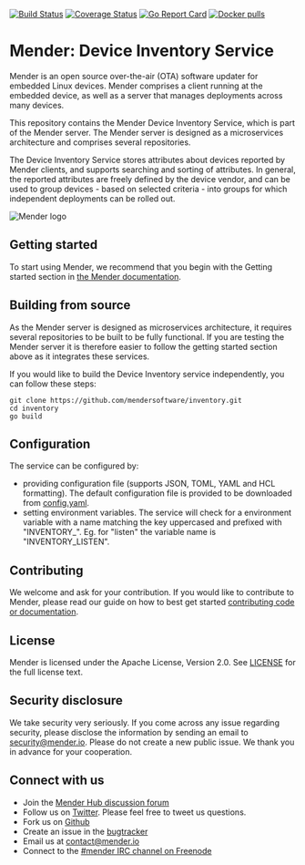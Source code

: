 [![Build Status](https://gitlab.com/Northern.tech/Mender/inventory/badges/master/pipeline.svg)](https://gitlab.com/Northern.tech/Mender/inventory/pipelines)
[![Coverage Status](https://coveralls.io/repos/github/mendersoftware/inventory/badge.svg?branch=master)](https://coveralls.io/github/mendersoftware/inventory?branch=master)
[![Go Report Card](https://goreportcard.com/badge/github.com/mendersoftware/inventory)](https://goreportcard.com/report/github.com/mendersoftware/inventory)
[![Docker pulls](https://img.shields.io/docker/pulls/mendersoftware/inventory.svg?maxAge=3600)](https://hub.docker.com/r/mendersoftware/inventory/)

Mender: Device Inventory Service
==============================================

Mender is an open source over-the-air (OTA) software updater for embedded Linux
devices. Mender comprises a client running at the embedded device, as well as
a server that manages deployments across many devices.

This repository contains the Mender Device Inventory Service, which is part of the
Mender server. The Mender server is designed as a microservices architecture
and comprises several repositories.

The Device Inventory Service stores attributes about devices reported by Mender clients, and supports
searching and sorting of attributes. In general, the reported attributes
are freely defined by the device vendor, and can be used to group devices - based on selected
criteria - into groups for which independent deployments can be rolled out.

![Mender logo](https://hosted.mender.io/ui/assets/img/loginlogo.png)


## Getting started

To start using Mender, we recommend that you begin with the Getting started
section in [the Mender documentation](https://docs.mender.io/).


## Building from source

As the Mender server is designed as microservices architecture, it requires several
repositories to be built to be fully functional. If you are testing the Mender server it
is therefore easier to follow the getting started section above as it integrates these
services.

If you would like to build the Device Inventory service independently, you can follow
these steps:

```
git clone https://github.com/mendersoftware/inventory.git
cd inventory
go build
```

## Configuration

The service can be configured by:
* providing configuration file (supports JSON, TOML, YAML and HCL formatting).
The default configuration file is provided to be downloaded from [config.yaml](https://github.com/mendersoftware/inventory/blob/master/config.yaml).
* setting environment variables. The service will check for a environment variable
with a name matching the key uppercased and prefixed with "INVENTORY_".
Eg. for "listen" the variable name is "INVENTORY_LISTEN".

## Contributing

We welcome and ask for your contribution. If you would like to contribute to Mender, please read our guide on how to best get started [contributing code or
documentation](https://github.com/mendersoftware/mender/blob/master/CONTRIBUTING.md).

## License

Mender is licensed under the Apache License, Version 2.0. See
[LICENSE](https://github.com/mendersoftware/inventory/blob/master/LICENSE) for the
full license text.

## Security disclosure

We take security very seriously. If you come across any issue regarding
security, please disclose the information by sending an email to
[security@mender.io](security@mender.io). Please do not create a new public
issue. We thank you in advance for your cooperation.

## Connect with us

* Join the [Mender Hub discussion forum](https://hub.mender.io)
* Follow us on [Twitter](https://twitter.com/mender_io). Please
  feel free to tweet us questions.
* Fork us on [Github](https://github.com/mendersoftware)
* Create an issue in the [bugtracker](https://tracker.mender.io/projects/MEN)
* Email us at [contact@mender.io](mailto:contact@mender.io)
* Connect to the [#mender IRC channel on Freenode](http://webchat.freenode.net/?channels=mender)

